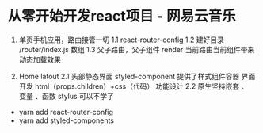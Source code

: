 # 从零开始开发react项目 - 网易云音乐

1. 单页手机应用，路由接管一切
    1.1 react-router-config
    1.2 建好目录
        /router/index.js 数组
    1.3 父子路由，父子组件 render
    当前路由当前组件带来动态加载效果

2.  Home latout
    2.1 头部静态界面 styled-component 提供了样式组件容器
    界面开发 html（props.children）+css（代码）  功能设计
    2.2 原生坚持嵌套 、 变量 、函数 stylus 可以不学了


- yarn add react-router-config
-  yarn add styled-components